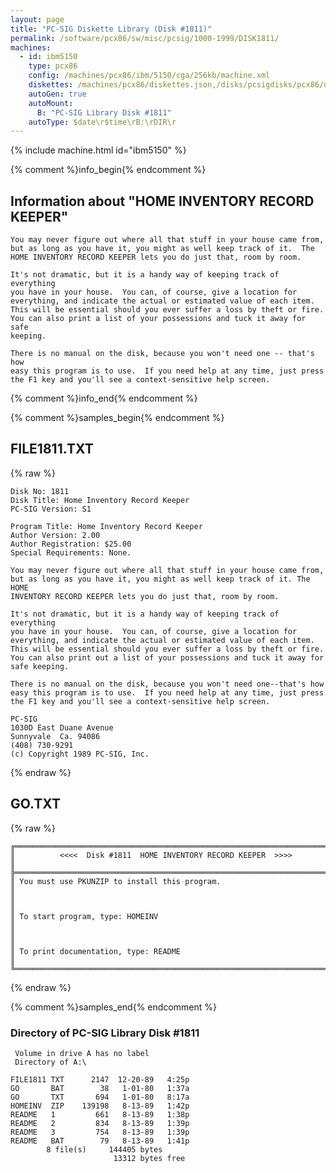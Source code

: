 ```yaml
---
layout: page
title: "PC-SIG Diskette Library (Disk #1811)"
permalink: /software/pcx86/sw/misc/pcsig/1000-1999/DISK1811/
machines:
  - id: ibm5150
    type: pcx86
    config: /machines/pcx86/ibm/5150/cga/256kb/machine.xml
    diskettes: /machines/pcx86/diskettes.json,/disks/pcsigdisks/pcx86/diskettes.json
    autoGen: true
    autoMount:
      B: "PC-SIG Library Disk #1811"
    autoType: $date\r$time\rB:\rDIR\r
---
```


{% include machine.html id="ibm5150" %}

{% comment %}info_begin{% endcomment %}

## Information about "HOME INVENTORY RECORD KEEPER"

    You may never figure out where all that stuff in your house came from,
    but as long as you have it, you might as well keep track of it.  The
    HOME INVENTORY RECORD KEEPER lets you do just that, room by room.
    
    It's not dramatic, but it is a handy way of keeping track of everything
    you have in your house.  You can, of course, give a location for
    everything, and indicate the actual or estimated value of each item.
    This will be essential should you ever suffer a loss by theft or fire.
    You can also print a list of your possessions and tuck it away for safe
    keeping.
    
    There is no manual on the disk, because you won't need one -- that's how
    easy this program is to use.  If you need help at any time, just press
    the F1 key and you'll see a context-sensitive help screen.
{% comment %}info_end{% endcomment %}

{% comment %}samples_begin{% endcomment %}

## FILE1811.TXT

{% raw %}
```
Disk No: 1811                                                           
Disk Title: Home Inventory Record Keeper                                
PC-SIG Version: S1                                                      
                                                                        
Program Title: Home Inventory Record Keeper                             
Author Version: 2.00                                                    
Author Registration: $25.00                                             
Special Requirements: None.                                             
                                                                        
You may never figure out where all that stuff in your house came from,  
but as long as you have it, you might as well keep track of it. The HOME
INVENTORY RECORD KEEPER lets you do just that, room by room.            
                                                                        
It's not dramatic, but it is a handy way of keeping track of everything 
you have in your house.  You can, of course, give a location for        
everything, and indicate the actual or estimated value of each item.    
This will be essential should you ever suffer a loss by theft or fire.  
You can also print out a list of your possessions and tuck it away for  
safe keeping.                                                           
                                                                        
There is no manual on the disk, because you won't need one--that's how  
easy this program is to use.  If you need help at any time, just press  
the F1 key and you'll see a context-sensitive help screen.              
                                                                        
PC-SIG                                                                  
1030D East Duane Avenue                                                 
Sunnyvale  Ca. 94086                                                    
(408) 730-9291                                                          
(c) Copyright 1989 PC-SIG, Inc.                                         
```
{% endraw %}

## GO.TXT

{% raw %}
```
╔═════════════════════════════════════════════════════════════════════════╗
║          <<<<  Disk #1811  HOME INVENTORY RECORD KEEPER  >>>>           ║
╠═════════════════════════════════════════════════════════════════════════╣
║ You must use PKUNZIP to install this program.                           ║
║                                                                         ║
║ To start program, type: HOMEINV                                         ║
║                                                                         ║
║ To print documentation, type: README                                    ║
╚═════════════════════════════════════════════════════════════════════════╝
```
{% endraw %}

{% comment %}samples_end{% endcomment %}

### Directory of PC-SIG Library Disk #1811

     Volume in drive A has no label
     Directory of A:\

    FILE1811 TXT      2147  12-20-89   4:25p
    GO       BAT        38   1-01-80   1:37a
    GO       TXT       694   1-01-80   8:17a
    HOMEINV  ZIP    139198   8-13-89   1:42p
    README   1         661   8-13-89   1:38p
    README   2         834   8-13-89   1:39p
    README   3         754   8-13-89   1:39p
    README   BAT        79   8-13-89   1:41p
            8 file(s)     144405 bytes
                           13312 bytes free

